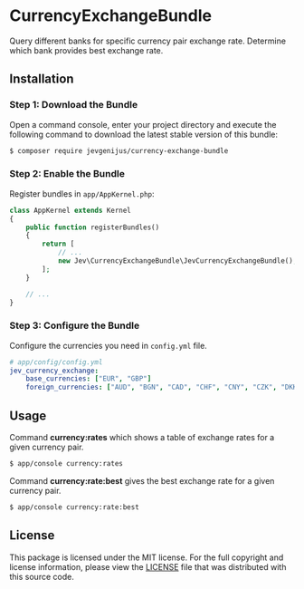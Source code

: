 CurrencyExchangeBundle
===

Query different banks for specific currency pair exchange rate. Determine which bank provides best exchange rate.

Installation
---
    
### Step 1: Download the Bundle

Open a command console, enter your project directory and execute the following
command to download the latest stable version of this bundle:

```bash
$ composer require jevgenijus/currency-exchange-bundle
```

### Step 2: Enable the Bundle

Register bundles in `app/AppKernel.php`:

```php
class AppKernel extends Kernel
{
    public function registerBundles()
    {
        return [
            // ...
            new Jev\CurrencyExchangeBundle\JevCurrencyExchangeBundle(),   
        ];
    }

    // ...
}
```
       

### Step 3: Configure the Bundle

Configure the currencies you need in `config.yml` file.

```yml
# app/config/config.yml
jev_currency_exchange:
    base_currencies: ["EUR", "GBP"]
    foreign_currencies: ["AUD", "BGN", "CAD", "CHF", "CNY", "CZK", "DKK", "HKD", "HRK", "HUF", "IDR", "ILS", "INR" ]
```

Usage
---

Command **currency:rates** which shows a table of exchange rates for a given 
currency pair.

```bash
$ app/console currency:rates
```

Command **currency:rate:best** gives the best exchange rate for a given 
currency pair. 

```bash
$ app/console currency:rate:best
```

License
---

This package is licensed under the MIT license. For the full copyright and
license information, please view the [LICENSE][1] file that was distributed
with this source code. 

[1]: LICENSE

